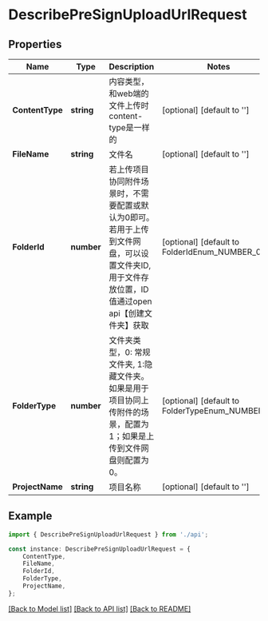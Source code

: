 # DescribePreSignUploadUrlRequest


## Properties

Name | Type | Description | Notes
------------ | ------------- | ------------- | -------------
**ContentType** | **string** | 内容类型，和web端的文件上传时content-type是一样的 | [optional] [default to '']
**FileName** | **string** | 文件名 | [optional] [default to '']
**FolderId** | **number** | 若上传项目协同附件场景时，不需要配置或默认为0即可。若用于上传到文件网盘，可以设置文件夹ID, 用于文件存放位置，ID值通过open api【创建文件夹】获取 | [optional] [default to FolderIdEnum_NUMBER_0]
**FolderType** | **number** | 文件夹类型，0: 常规文件夹, 1:隐藏文件夹。 如果是用于项目协同上传附件的场景，配置为1；如果是上传到文件网盘则配置为0。 | [optional] [default to FolderTypeEnum_NUMBER_0]
**ProjectName** | **string** | 项目名称 | [optional] [default to '']

## Example

```typescript
import { DescribePreSignUploadUrlRequest } from './api';

const instance: DescribePreSignUploadUrlRequest = {
    ContentType,
    FileName,
    FolderId,
    FolderType,
    ProjectName,
};
```

[[Back to Model list]](../README.md#documentation-for-models) [[Back to API list]](../README.md#documentation-for-api-endpoints) [[Back to README]](../README.md)
